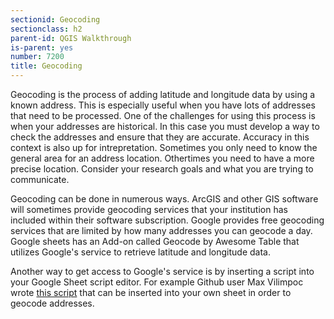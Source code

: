 ```yaml
---
sectionid: Geocoding
sectionclass: h2
parent-id: QGIS Walkthrough
is-parent: yes
number: 7200
title: Geocoding
---
```


Geocoding is the process of adding latitude and longitude data by using a known address. This is especially useful when you have lots of addresses that need to be processed. One of the challenges for using this process is when your addresses are historical. In this case you must develop a way to check the addresses and ensure that they are accurate. Accuracy in this context is also up for intrepretation. Sometimes you only need to know the general area for an address location. Othertimes you need to have a more precise location. Consider your research goals and what you are trying to communicate. 

Geocoding can be done in numerous ways. ArcGIS and other GIS software will sometimes provide geocoding services that your institution has included within their software subscription. Google provides free geocoding services that are limited by how many addresses you can geocode a day. Google sheets has an Add-on called Geocode by Awesome Table that utilizes Google's service to retrieve latitude and longitude data.

Another way to get access to Google's service is by inserting a script into your Google Sheet script editor. For example Github user Max Vilimpoc wrote [this script](https://github.com/nuket/google-sheets-geocoding-macro/blob/master/Code.gs) that can be inserted into your own sheet in order to geocode addresses.   
